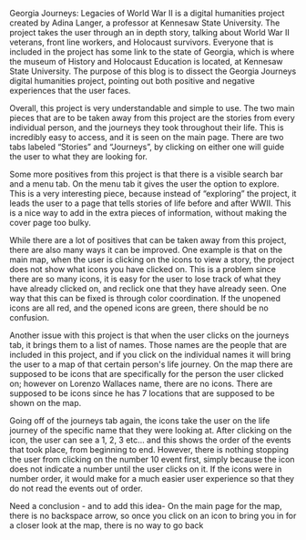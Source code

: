 Georgia Journeys: Legacies of World War II is a digital humanities project created by Adina Langer, a professor at Kennesaw State University. The project takes the user through an in depth story, talking about World War II veterans, front line workers, and Holocaust survivors. Everyone that is included in the project has some link to the state of Georgia, which is where the museum of History and Holocaust Education is located, at Kennesaw State University. The purpose of this blog is to dissect the Georgia Journeys digital humanities project, pointing out both positive and negative experiences that the user faces. 

Overall, this project is very understandable and simple to use. The two main pieces that are to be taken away from this project are the stories from every individual person, and the journeys they took throughout their life. This is incredibly easy to access, and it is seen on the main page. There are two tabs labeled “Stories” and “Journeys”, by clicking on either one will guide the user to what they are looking for. 

Some more positives from this project is that there is a visible search bar and a menu tab. On the menu tab it gives the user the option to explore. This is a very interesting piece, because instead of “exploring” the project, it leads the user to a page that tells stories of life before and after WWII. This is a nice way to add in the extra pieces of information, without making the cover page too bulky. 

While there are a lot of positives that can be taken away from this project, there are also many ways it can be improved. One example is that on the main map, when the user is clicking on the icons to view a story, the project does not show what icons you have clicked on. This is a problem since there are so many icons, it is easy for the user to lose track of what they have already clicked on, and reclick one that they have already seen. One way that this can be fixed is through color coordination. If the unopened icons are all red, and the opened icons are green, there should be no confusion.  

Another issue with this project is that when the user clicks on the journeys tab, it brings them to a list of names. Those names are the people that are included in this project, and if you click on the individual names it will bring the user to a map of that certain person's life journey. On the map there are supposed to be icons that are specifically for the person the user clicked on; however on Lorenzo Wallaces name, there are no icons. There are supposed to be icons since he has 7 locations that are supposed to be shown on the map. 

Going off of the journeys tab again, the icons take the user on the life journey of the specific name that they were looking at. After clicking on the icon, the user can see a 1, 2, 3 etc… and this shows the order of the events that took place, from beginning to end. However, there is nothing stopping the user from clicking on the number 10 event first, simply because the icon does not indicate a number until the user clicks on it. If the icons were in number order, it would make for a much easier user experience so that they do not read the events out of order. 

Need a conclusion - and to add this idea- On the main page for the map, there is no backspace arrow, so once you click on an icon to bring you in for a closer look at the map, there is no way to go back 
